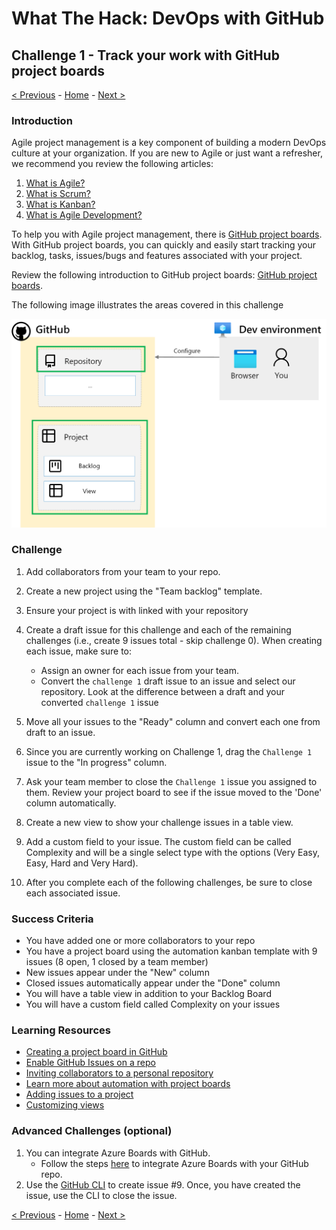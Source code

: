 # What The Hack: DevOps with GitHub

## Challenge 1 - Track your work with GitHub project boards

[< Previous](challenge00.md) - [Home](../readme.md) - [Next >](challenge02.md)

### Introduction

Agile project management is a key component of building a modern DevOps culture at your organization. If you are new to Agile or just want a refresher, we recommend you review the following articles:

1. [What is Agile?](https://docs.microsoft.com/en-us/azure/devops/learn/agile/what-is-agile)
2. [What is Scrum?](https://docs.microsoft.com/en-us/azure/devops/learn/agile/what-is-scrum)
3. [What is Kanban?](https://docs.microsoft.com/en-us/azure/devops/learn/agile/what-is-kanban)
4. [What is Agile Development?](https://docs.microsoft.com/en-us/azure/devops/learn/agile/what-is-agile-development)

To help you with Agile project management, there is [GitHub project boards](https://docs.github.com/en/issues/planning-and-tracking-with-projects/learning-about-projects/about-projects). With GitHub project boards, you can quickly and easily start tracking your backlog, tasks, issues/bugs and features associated with your project.  

Review the following introduction to GitHub project boards: [GitHub project boards](https://docs.github.com/en/issues/planning-and-tracking-with-projects/learning-about-projects/about-projects).

The following image illustrates the areas covered in this challenge

  ![Challenge overview](img/challenge-1-overview.png)

### Challenge

1. Add collaborators from your team to your repo. 

2. Create a new project using the "Team backlog" template.

3. Ensure your project is with linked with your repository

4. Create a draft issue for this challenge and each of the remaining challenges (i.e., create 9 issues total - skip challenge 0). When creating each issue, make sure to:
    - Assign an owner for each issue from your team. 
    - Convert the `challenge 1` draft issue to an issue and select our repository. Look at the difference between a draft and your converted `challenge 1` issue

5. Move all your issues to the "Ready" column and convert each one from draft to an issue.

6. Since you are currently working on Challenge 1, drag the `Challenge 1` issue to the "In progress" column.

7. Ask your team member to close the `Challenge 1` issue you assigned to them. Review your project board to see if the issue moved to the 'Done' column automatically. 

8. Create a new view to show your challenge issues in a table view. 

9. Add a custom field to your issue. The custom field can be called Complexity and will be a single select type with the options (Very Easy, Easy, Hard and Very Hard).

10. After you complete each of the following challenges, be sure to close each associated issue. 

### Success Criteria

- You have added one or more collaborators to your repo
- You have a project board using the automation kanban template with 9 issues (8 open, 1 closed by a team member)
- New issues appear under the "New" column
- Closed issues automatically appear under the "Done" column
- You will have a table view in addition to your Backlog Board
- You will have a custom field called Complexity on your issues

### Learning Resources

- [Creating a project board in GitHub](https://docs.github.com/en/issues/planning-and-tracking-with-projects/creating-projects/creating-a-project)
- [Enable GitHub Issues on a repo](https://docs.github.com/en/free-pro-team@latest/github/managing-your-work-on-github/disabling-issues)
- [Inviting collaborators to a personal repository](https://docs.github.com/en/free-pro-team@latest/github/setting-up-and-managing-your-github-user-account/inviting-collaborators-to-a-personal-repository)
- [Learn more about automation with project boards](https://docs.github.com/en/issues/planning-and-tracking-with-projects/automating-your-project/using-the-built-in-automations)
- [Adding issues to a project](https://docs.github.com/en/issues/planning-and-tracking-with-projects/managing-items-in-your-project/adding-items-to-your-project)
- [Customizing views](https://docs.github.com/en/issues/planning-and-tracking-with-projects/customizing-views-in-your-project/customizing-a-view)

### Advanced Challenges (optional)

1. You can integrate Azure Boards with GitHub. 
    -  Follow the steps [here](https://docs.microsoft.com/en-us/azure/devops/boards/github/install-github-app?view=azure-devops) to integrate Azure Boards with your GitHub repo.
2. Use the [GitHub CLI](https://cli.github.com/manual/index) to create issue #9. Once, you have created the issue, use the CLI to close the issue.

[< Previous](challenge00.md) - [Home](../readme.md) - [Next >](challenge02.md)
